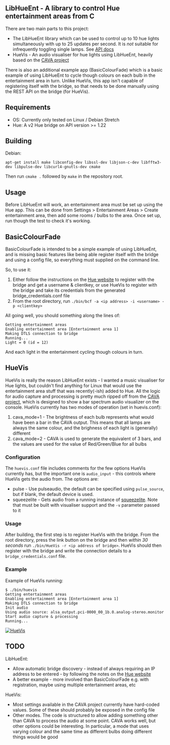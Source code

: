 LibHueEnt - A library to control Hue entertainment areas from C
---------------------------------------------------------------
There are two main parts to this project:
* The LibHueEnt library which can be used to control up to 10 hue lights simultaneously with up to 25 updates per second. It is _not_ suitable for infrequently toggling single lamps. See [API docs](https://raw.githack.com/daniel1111/HueLibEnt/master/docs/index.html)
* HueVis - An audio visualiser for hue lights using LibHueEnt, heavily based on the [CAVA project](https://github.com/karlstav/cava/)

There is also an additional example app (BasicColourFade) which is a basic example of using LibHueEnt to cycle though colours on each bulb in the entertainment area in turn. Unlike HueVis, this app isn't capable of registering itself with the bridge, so that needs to be done manually using the REST API on the bridge (for HueVis).

Requirements
------------
* OS: Currently only tested on Linux / Debian Stretch
* Hue: A v2 Hue bridge on API version >= 1.22 

Building
--------

Debian:

    apt-get install make libconfig-dev libssl-dev libjson-c-dev libfftw3-dev libpulse-dev libcurl4-gnutls-dev cmake

Then run `cmake .` followed by `make` in the repository root.


## Usage
Before LibHueEnt will work, an entertainment area must be set up using the Hue app. This can be done from Settings > Entertainment Areas > Create entertainment area, then add some rooms / bulbs to the area. Once set up, run though the test to check it's working.

## BasicColourFade
BasicColourFade is intended to be a simple example of using LibHueEnt, and is missing basic features like being able register itself with the bridge and using a config file, so everything must supplied on the command line.

So, to use it:
1. Either follow the instructions on the [Hue website](https://developers.meethue.com/develop/hue-entertainment/philips-hue-entertainment-api/) to register with the bridge and get a username & clientkey, or use HueVis to register with the bridge and take its credentials from the generated bridge_credentials.conf file
2. From the root directory, run `./bin/bcf -a <ip address> -i <username> -p <clientkey>`

All going well, you should something along the lines of:

    Getting entertainment areas
    Enabling entertainment area [Entertainment area 1]
    Making DTLS connection to bridge
    Running...
    Light = 0 (id = 12)

And each light in the entertainment cycling though colours in turn.

## HueVis
HueVis is really the reason LibHueEnt exists - I wanted a music visualiser for Hue lights, but couldn't find anything for Linux that would use the entertainment area stuff that was recently(-ish) added to Hue.
All the logic for audio capture and processing is pretty much ripped off from the [CAVA project](https://github.com/karlstav/cava/), which is designed to show a bar spectrum audio visualizer on the console.
HueVis currently has two modes of operation (set in huevis.conf):
1. cava_mode=1 - The brightness of each bulb represents what would have been a bar in the CAVA output. This means that all lamps are always the same colour, and the brighness of each light is (generally) different
2. cava_mode=2 - CAVA is used to generate the equivalent of 3 bars, and the values are used for the value of Red/Green/Blue for all bulbs

### Configuration
The `huevis.conf` file includes comments for the few options HueVis currently has, but the important one is `audio_input` - this controls where HueVis gets the audio from. The options are:
* pulse - Use pulseaudio, the default can be specified using `pulse_source`, but if blank, the default device is used.
* squeezelite - Gets audio from a running instance of [squeezelite](https://github.com/ralph-irving/squeezelite). Note that must be built with visualiser support and the `-v` parameter passed to it
 
### Usage
After building, the first step is to register HueVis with the bridge. From the root directory, press the link button on the bridge and then _within 30 seconds_ run `./bin/HueVis -r <ip address of bridge>`. HueVis should then register with the bridge and write the connection details to a `bridge_credentials.conf` file.

### Example
Example of HueVis running:

    $ ./bin/huevis 
    Getting entertainment areas
    Enabling entertainment area [Entertainment area 1]
    Making DTLS connection to bridge
    Init audio
    Using audio source: alsa_output.pci-0000_00_1b.0.analog-stereo.monitor
    Start audio capture & processing
    Running...


[![HueVis](http://img.youtube.com/vi/OZpMm7RhmM8/0.jpg)](https://youtu.be/OZpMm7RhmM8)

## TODO
LibHueEnt:
* Allow automatic bridge discovery - instead of always requiring an IP address to be entered - by following the notes on the [Hue website](https://developers.meethue.com/develop/application-design-guidance/hue-bridge-discovery/)
* A better example - more involved than BasicColourFade e.g. with registration, maybe using multiple entertainment areas, etc

HueVis:
* Most settings available in the CAVA project currently have hard-coded values. Some of these should probably be exposed in the config file
* Other modes. The code is structured to allow adding something other than CAVA to process the audio at some point. CAVA works well, but other options could be interesting. In particular, a mode that uses varying colour and the same time as different bulbs doing different things would be good
